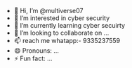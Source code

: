- 👋 Hi, I’m @multiverse07
- 👀 I’m interested in cyber security
- 🌱 I’m currently learning cyber secuirty 
- 💞️ I’m looking to collaborate on ...
- 📫 reach me whatapp:- 9335237559
- 😄 Pronouns: ...
- ⚡ Fun fact: ...

<!---
multiverse07/multiverse07 is a ✨ special ✨ repository because its `README.md` (this file) appears on your GitHub profile.
You can click the Preview link to take a look at your changes.
--->
